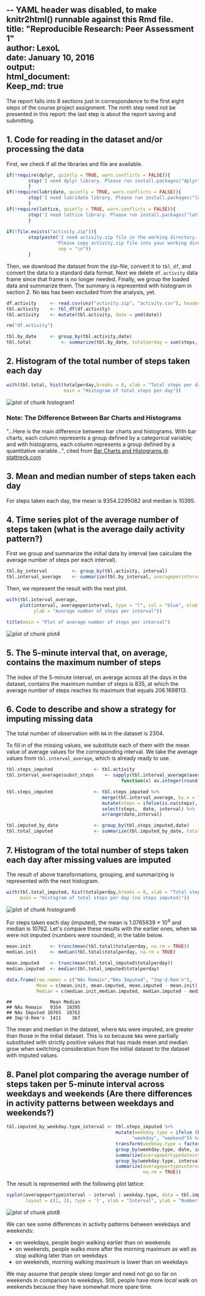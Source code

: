 -- **YAML header was disabled, to make knitr2html() runnable against this Rmd file.**   
title: "Reproducible Research: Peer Assessment 1"  
author: LexoL  
date: January 10, 2016   
output:    
  html_document:   
    Keep_md: true   
---

The report falls into 8 sections just in correspondence to the first eight steps of the course project assignment. The ninth step need not be presented in this report: the last step is about the report saving and submitting. 



## 1. Code for reading in the dataset and/or processing the data


First, we check if all the libraries and file are available. 


```r
if(!require(dplyr, quietly = TRUE, warn.conflicts = FALSE)){
        stop('I need dplyr library. Please run install.packages("dplyr")!')
        }
if(!require(lubridate, quietly = TRUE, warn.conflicts = FALSE)){
        stop('I need lubridate library. Please run install.packages("lubridate")!')
        }
if(!require(lattice, quietly = TRUE, warn.conflicts = FALSE)){
        stop('I need lattice library. Please run install.packages("lattice")!')
        }
   
if(!file.exists("activity.zip")){
        stop(paste('I need activity.zip file in the working directory.',
                  'Please copy activity.zip file into your working directory!',
                   sep = "\n"))
        }
```

Then, we download the dataset from the zip-file, convert it to `tbl_df`, and convert the data to a standard data format. Next we delete `df.activity` data frame since that frame is no longer needed. Finally, we group the loaded data and summarize them. The summary is represented with histogram in section 2. No `NA`s has been excluded from the analysis, yet. 


```r
df.activity     <- read.csv(unz("activity.zip", "activity.csv"), header = TRUE, stringsAsFactors = FALSE)
tbl.activity    <- tbl_df(df.activity)
tbl.activity    <- mutate(tbl.activity, date = ymd(date))

rm("df.activity")

tbl.by_date     <- group_by(tbl.activity,date)
tbl.total           <- summarize(tbl.by_date, totalperday = sum(steps, na.rm = TRUE))
```



## 2. Histogram of the total number of steps taken each day 


```r
with(tbl.total, hist(totalperday,breaks = 8, xlab = "Total steps per day", 
                     main = "Histogram of total steps per day"))
```

![plot of chunk histogram1](figure/histogram1-1.png)


### Note: The Difference Between Bar Charts and Histograms

"...Here is the main difference between bar charts and histograms. With bar charts, each column represents a group defined by a categorical variable; and with histograms, each column represents a group defined by a quantitative variable...", cited from 
[Bar Charts and Histograms @ stattreck.com](http://stattrek.com/statistics/charts/histogram.aspx?Tutorial=AP)

## 3. Mean and median number of steps taken each day

For steps taken each day, the mean is 9354.2295082
and median is 10395. 



## 4. Time series plot of the average number of steps taken (what is the average daily activity pattern?)

First we group and summarize the initial data by interval (we calculate the average number of steps per each interval).


```r
tbl.by_interval         <- group_by(tbl.activity, interval)
tbl.interval_average    <- summarize(tbl.by_interval, averageperinterval = mean(steps, na.rm = TRUE))
```

Then, we represent the result with the next plot. 


```r
with(tbl.interval_average, 
     plot(interval, averageperinterval, type = "l", col = "blue", xlab = "5 minute interval no.", 
          ylab = "Average number of steps per interval"))

title(main = "Plot of average number of steps per interval")
```

![plot of chunk plot4](figure/plot4-1.png)



## 5. The 5-minute interval that, on average, contains the maximum number of steps

The index of the 5-minute interval, on average across all the days in the dataset, contains the maximum number of steps is 835, at which the average number of steps reaches its maximum that equals 206.1698113. 



## 6. Code to describe and show a strategy for imputing missing data

The total number of observation with `NA` in the dataset is 2304.  

To fill in of the missing values, we substitute each of them with the mean value of average values for the corresponding interval. We take the average values from `tbl.interval_average`, which is already ready to use. 


```r
tbl.steps_imputed               <- tbl.activity
tbl.interval_average$subst_steps    <- sapply(tbl.interval_average$averageperinterval,  
                                          function(x) as.integer(round(x,0)))

tbl.steps_imputed               <- tbl.steps_imputed %>%
                                   merge(tbl.interval_average, by.x = "interval", by.y = "interval", all.x = TRUE) %>%
                                   mutate(steps = ifelse(is.na(steps), subst_steps, steps)) %>%
                                   select(steps,  date, interval) %>%
                                   arrange(date,interval)

tbl.imputed_by_date             <- group_by(tbl.steps_imputed,date)
tbl.total_imputed               <- summarize(tbl.imputed_by_date, totalperday = sum(steps, na.rm = TRUE))
```




## 7. Histogram of the total number of steps taken each day after missing values are imputed

The result of above transformations, grouping, and summarizing is represented with the next histogram. 


```r
with(tbl.total_imputed, hist(totalperday,breaks = 8, xlab = "Total steps per day", 
     main = "Histogram of total steps per day (na steps imputed)"))
```

![plot of chunk histogram6](figure/histogram6-1.png)
    

For steps taken each day (imputed), the mean is 1.0765639 &times; 10<sup>4</sup>
and median is 10762. Let's compare these results with the earlier ones, when `NA` were not imputed (numbers were rounded), in the table below. 


```r
mean.init       <- trunc(mean(tbl.total$totalperday, na.rm = TRUE))
median.init     <- median(tbl.total$totalperday, na.rm = TRUE)

mean.imputed    <- trunc(mean(tbl.total_imputed$totalperday))
median.imputed  <- median(tbl.total_imputed$totalperday)

data.frame(row.names = c("NAs Remain","NAs Imputed", "Imp'd-Rem'n"), 
           Mean = c(mean.init, mean.imputed, mean.imputed - mean.init), 
           Median = c(median.init,median.imputed, median.imputed - median.init))
```

```
##              Mean Median
## NAs Remain   9354  10395
## NAs Imputed 10765  10762
## Imp'd-Rem'n  1411    367
```

The mean and median in the dataset, where `NA`s were imputed, are greater than those in the initial dataset. This is so because `NA`s were partially
substituted with strictly positive values that has made mean and median grow when switching consideration from the initial dataset to the dataset with
imputed values. 
    


## 8. Panel plot comparing the average number of steps taken per 5-minute interval across weekdays and weekends (Are there differences in activity patterns between weekdays and weekends?)


```r
tbl.imputed_by_weekday.type_interval <- tbl.steps_imputed %>% 
                                        mutate(weekday.type = ifelse (between(wday(date), 2,6), 
                                              "weekday", "weekend")) %>%
                                        transform(weekday.type = factor(weekday.type)) %>%
                                        group_by(weekday.type, date, interval) %>%
                                        summarize(averagepertypedateinterval= mean(steps, na.rm = TRUE)) %>%
                                        group_by(weekday.type, interval) %>%
                                        summarize(averagepertypeinterval = mean(averagepertypedateinterval, 
                                                  na.rm = TRUE)) 
```


The result is represented with the following plot lattice:


```r
xyplot(averagepertypeinterval ~ interval | weekday.type, data = tbl.imputed_by_weekday.type_interval, 
       layout = c(1, 2), type = 'l', xlab = "Interval", ylab = "Number of steps")
```

![plot of chunk plot8](figure/plot8-1.png)

We can see some differences in activity patterns between weekdays and weekends:

- on weekdays, people begin walking earlier than on weekends
- on weekends, people walks more after the morning maximum as well as stop walking later than on weekdays
- on weekends, morning walking maximum is lower than on weekdays

We may assume that people sleep longer and need not go so far on weekends in comparison to weekdays. Still, people have more *local* walk on weekends
because they have somewhat more spare time. 
